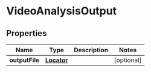 

# VideoAnalysisOutput

## Properties

Name | Type | Description | Notes
------------ | ------------- | ------------- | -------------
**outputFile** | [**Locator**](Locator.md) |  |  [optional]



